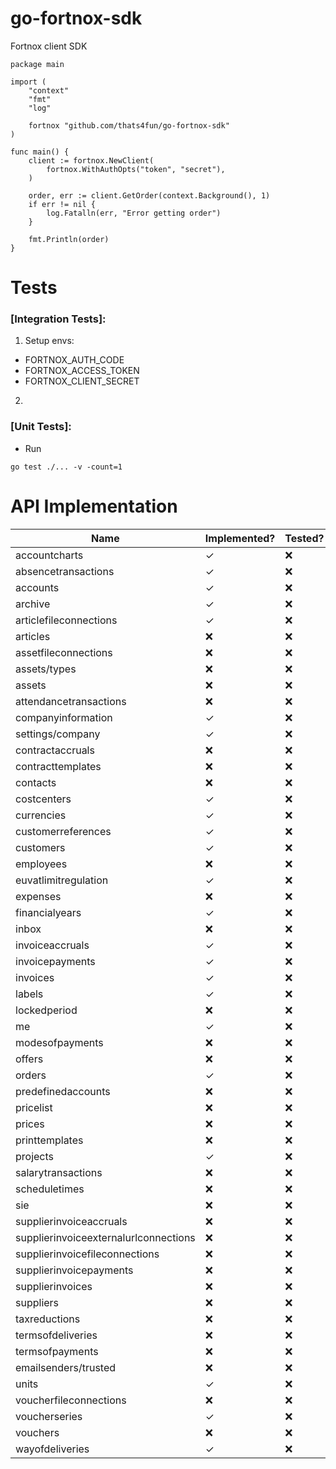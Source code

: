 # go-fortnox-sdk

Fortnox client SDK

```
package main

import (
	"context"
	"fmt"
	"log"

	fortnox "github.com/thats4fun/go-fortnox-sdk"
)

func main() {
	client := fortnox.NewClient(
		fortnox.WithAuthOpts("token", "secret"),
	)

	order, err := client.GetOrder(context.Background(), 1)
	if err != nil {
		log.Fatalln(err, "Error getting order")
	}

	fmt.Println(order)
}

```

# Tests

### [Integration Tests]:

1. Setup envs:

- FORTNOX_AUTH_CODE
- FORTNOX_ACCESS_TOKEN
- FORTNOX_CLIENT_SECRET

2.

### [Unit Tests]:

- Run

```
go test ./... -v -count=1
```

# API Implementation

| Name                                   | Implemented? | Tested?   | 
|----------------------------------------|---------|-----------| 
| accountcharts                          | ✓       | ❌         |  
| absencetransactions                    | ✓        | ❌         |   
| accounts                               | ✓       | ❌         |  
| archive                                | ✓       | ❌         |  
| articlefileconnections                 | ✓        | ❌         |  
| articles                               | ❌       | ❌         |  
| assetfileconnections                   | ❌       | ❌         |  
| assets/types                           | ❌       | ❌         |  
| assets                                 | ❌       | ❌         |  
| attendancetransactions                 | ❌       | ❌         |  
| companyinformation                     | ✓       | ❌         |  
| settings/company                       | ✓       | ❌         |  
| contractaccruals                       | ❌       | ❌         |  
| contracttemplates                      | ❌       | ❌         |  
| contacts                               | ❌       | ❌         |  
| costcenters                            | ✓       | ❌         |  
| currencies                             | ✓       | ❌         |  
| customerreferences                     | ✓       | ❌         |  
| customers                              | ✓       | ❌         |  
| employees                              | ❌       | ❌         |  
| euvatlimitregulation                   | ✓       | ❌         |  
| expenses                               | ❌       | ❌         |  
| financialyears                         | ✓       | ❌         |  
| inbox                                  | ❌       | ❌         |  
| invoiceaccruals                        | ✓       | ❌         |  
| invoicepayments                        | ✓       | ❌         |  
| invoices                               | ✓       | ❌         |  
| labels                                 | ✓       | ❌         |  
| lockedperiod                           | ❌       | ❌         |  
| me                                     | ✓       | ❌         |  
| modesofpayments                        | ❌       | ❌         |  
| offers                                 | ❌       | ❌         |  
| orders                                 | ✓        | ❌         |  
| predefinedaccounts                     | ❌       | ❌         |  
| pricelist                              | ❌       | ❌         |  
| prices                                 | ❌       | ❌         |  
| printtemplates                         | ❌       | ❌         |  
| projects                               | ✓       | ❌         |  
| salarytransactions                     | ❌       | ❌         |  
| scheduletimes                          | ❌       | ❌         |  
| sie                                    | ❌       | ❌         |  
| supplierinvoiceaccruals                | ❌       | ❌         |  
| supplierinvoiceexternalurlconnections  | ❌       | ❌         |  
| supplierinvoicefileconnections         | ❌       | ❌         |  
| supplierinvoicepayments                | ❌       | ❌         |  
| supplierinvoices                       | ❌       | ❌         |  
| suppliers                              | ❌       | ❌         |  
| taxreductions                          | ❌       | ❌         |  
| termsofdeliveries                      | ❌       | ❌         |  
| termsofpayments                        | ❌       | ❌         |  
| emailsenders/trusted                   | ❌       | ❌         |  
| units                                  | ✓        | ❌         |  
| voucherfileconnections                 | ❌       | ❌         |  
| voucherseries                          | ✓       | ❌         |  
| vouchers                               | ❌       | ❌         |  
| wayofdeliveries                        | ✓        | ❌         |  
